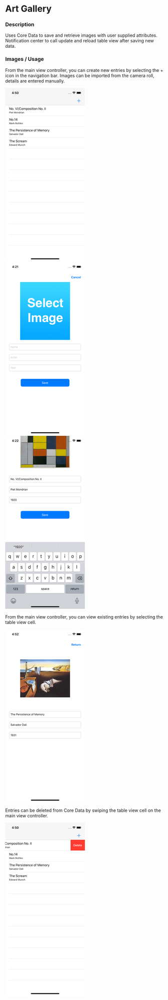 # Art Gallery

### Description

Uses Core Data to save and retrieve images with user supplied attributes. Notification center to call update and reload table view after saving new data.

### Images / Usage

From the main view controller, you can create new entries by selecting the + icon in the navigation bar. Images can be imported from the camera roll, details are entered manually.

![Home Screen](ArtGallery_0.png) ![Detail View - Add](ArtGallery_1.png)![Detail Screen - Existing](ArtGallery_2.png)

From the main view controller, you can view existing entries by selecting the table view cell.

![Existing Art](ArtGallery_3.png)

Entries can be deleted from Core Data by swiping the table view cell on the main view controller.

![Delete](ArtGallery_4.png)